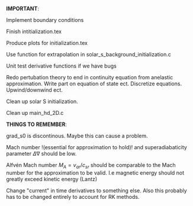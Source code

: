 <b>IMPORTANT</b>:

Implement boundary conditions

Finish intitialization.tex

Produce plots for initialization.tex

Use function for extrapolation in solar_s_background_initialization.c

Unit test derivative functions if we have bugs

Redo pertubation theory to end in continuity equation from anelastic approximation. Write part on equation of state ect. Discretize equations. Upwind/downwind ect.

Clean up solar S initialization.

Clean up main_hd_2D.c

<b>THINGS TO REMEMBER</b>:

grad_s0 is discontinous. Maybe this can cause a problem.

Mach number !(essential for approximation to hold)! and superadiabaticity parameter $\Delta\nabla$ should be low.

Alfvén Mach number $M_A=v_{ar}/c_{sr}$ should be comparable to the Mach number for the approximation to be valid. I.e magnetic energy should not greatly exceed kinetic energy (Lantz)

Change "current" in time derivatives to something else. Also this probably has to be changed entirely to account for RK methods.